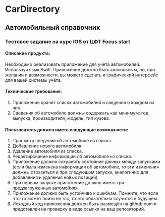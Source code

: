 # CarDirectory
Автомобильный справочник
-----------------------------------
### Тестовое задание на курс IOS от ЦФТ Focus start
#### Описание продукта:
Необходимо реализовать приложение для учёта автомобилей.
Используя язык Swift.
Приложение должно быть консольным, но, при желании и возможности, вы можете сделать и
графический интерфейс для вашей системы учёта.
#### Технические требования:
1. Приложение хранит список автомобилей и сведения о каждом из них.
2. Сведения об автомобиле должны содержать как минимум: год выпуска, производителя, модель,
тип кузова.
#### Пользователь должен иметь следующие возможности:
1. Просмотр сведений об автомобиле из списка.
2. Добавление нового автомобиля.
3. Удаление автомобиля из списка.
4. Редактирование информации об автомобиле из списка.
4. Приложение должно сохранять состояние данных между запусками (если была изменена
информация об автомобиле, то эти изменения должны отразиться и при следующем запуске,
аналогично для добавления и удаления новых позиций).
5. При первом запуске приложение должно иметь три предзагруженных автомобиля.
6. Приложение должно быть устойчиво к ошибкам. Помните, что если что-то может пойти не так, то
это обязательно случится в будущем.
7. Исходный код приложения должен быть размещён на github.com и представлен на проверку в виде
ссылки на ваш репозиторий.
